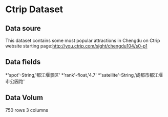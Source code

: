 # Ctrip Dataset

## Data soure

This dataset contains some most popular attractions in Chengdu on Ctrip website
starting page:http://you.ctrip.com/sight/chengdu104/s0-p1

## Data fields
*'spot'-String,'都江堰景区‘
*’rank'-float,'4.7'
*'satellite'-String,'成都市都江堰市公园路'

## Data Volum
750 rows 3 columns
